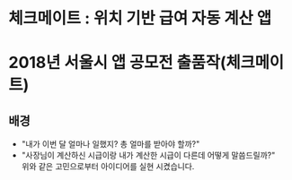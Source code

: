# 체크메이트 : 위치 기반 급여 자동 계산 앱
# 2018년 서울시 앱 공모전 출품작(체크메이트)
## 배경
* "내가 이번 달 얼마나 일했지? 총 얼마를 받아야 할까?"
* "사장님이 계산하신 시급이랑 내가 계산한 시급이 다른데 어떻게 말씀드릴까?"  
위와 같은 고민으로부터 아이디어를 실현 시켰습니다.
